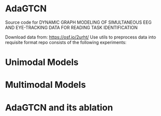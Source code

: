 # AdaGTCN


Source code for DYNAMIC GRAPH MODELING OF SIMULTANEOUS EEG AND EYE-TRACKING DATA FOR READING TASK IDENTIFICATION

Download data from: https://osf.io/2urht/
Use utils to preprocess data into requisite format
repo consists of the following experiments:
# Unimodal Models
# Multimodal Models
# AdaGTCN and its ablation
